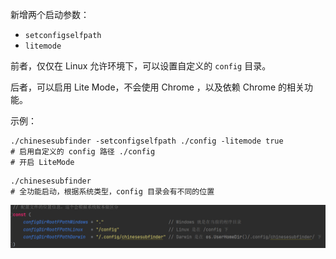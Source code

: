新增两个启动参数：

* `setconfigselfpath`
* `litemode`

前者，仅仅在 Linux 允许环境下，可以设置自定义的 `config` 目录。

后者，可以启用 Lite Mode，不会使用 Chrome ，以及依赖 Chrome 的相关功能。

示例：

```shell
./chinesesubfinder -setconfigselfpath ./config -litemode true
# 启用自定义的 config 路径 ./config
# 开启 LiteMode
```

```shell
./chinesesubfinder
# 全功能启动，根据系统类型，config 目录会有不同的位置
```

![image-20220927171301971](传参启动.assets/image-20220927171301971.png)